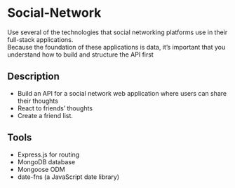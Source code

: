 # Social-Network
Use several of the technologies that social networking platforms use in their full-stack applications. <br>
Because the foundation of these applications is data, it’s important that you understand how to build and structure the API first

## Description
- Build an API for a social network web application where users can share their thoughts
- React to friends’ thoughts
- Create a friend list.

## Tools
- Express.js for routing
- MongoDB database
- Mongoose ODM
- date-fns (a JavaScript date library)
